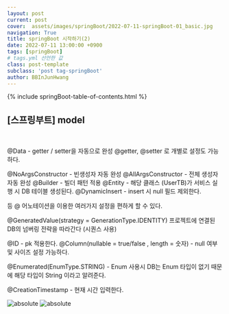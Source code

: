```yaml
---
layout: post
current: post
cover:  assets/images/springBoot/2022-07-11-springBoot-01_basic.jpg
navigation: True
title: springBoot 시작하기(2)
date: 2022-07-11 13:00:00 +0900
tags: [springBoot]  
# tags.yml 선언한 값
class: post-template
subclass: 'post tag-springBoot'
author: BBInJunHwang
---
```


{% include springBoot-table-of-contents.html %}
<br>
<h2>[스프링부트] model </h2><br>



@Data - getter / setter을 자동으로 완성
@getter, @setter 로 개별로 설정도 가능하다.

@NoArgsConstructor - 빈생성자 자동 완성
@AllArgsConstructor - 전체 생성자 자동 완성
@Builder - 빌더 패턴 적용
@Entity - 해당 클래스 (UserTB)가 서비스 실행 시 DB 테이블 생성된다.
@DynamicInsert - insert 시 null 필드 제외한다.

등 @ 어노테이션을 이용한 여러가지 설정을 편하게 할 수 있다.

@GeneratedValue(strategy = GenerationType.IDENTITY) 
프로젝트에 연결된 DB의 넘버링 전략을 따라간다 (시퀀스 사용)

@ID - pk 적용한다.
@Column(nullable = true/false , length = 숫자) - null 여부 및 사이즈 설정 가능하다.

@Enumerated(EnumType.STRING) - Enum 사용시 DB는 Enum 타입이 없기 때문에 해당 타입이 String 이라고 알려준다.

@CreationTimestamp - 현재 시간 입력한다.

<img data-action="zoom" src='{{ "/assets/images/springBoot/springBoot01/ch02_model_01.PNG" | relative_url }}' alt='absolute'>
<img data-action="zoom" src='{{ "/assets/images/springBoot/springBoot01/ch02_model_02.PNG" | relative_url }}' alt='absolute'>


